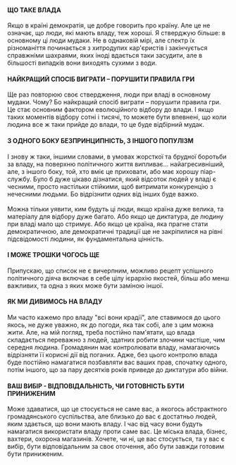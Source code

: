 #### ЩО ТАКЕ ВЛАДА

Якщо в країні демократія, це добре говорить про країну. Але це не означає, що люди, які мають владу, теж хороші. Я стверджую більше: в основному ці люди мудаки. Не в однаковій мірі, але спектр їх різноманіття починається з хитродупих кар'єристів і закінчується справжніми шахраями, яких іноді вдається таки засудити, але в більшості випадків вони виходять сухими з води.

#### НАЙКРАЩИЙ СПОСІБ ВИГРАТИ – ПОРУШИТИ ПРАВИЛА ГРИ

Ще раз повторюю своє ствердження, люди при владі в основному мудаки. Чому? Бо найкращий спосіб виграти – порушити правила гри. Це стає основним фактором еволюційного відбору до влади. І якщо таких моментів відбору сотні і тисячі, то можете бути впевнені, що коли людина все ж таки прийде до влади, то це буде відбірний мудак.

#### З ОДНОГО БОКУ БЕЗПРИНЦИПНІСТЬ, З ІНШОГО ПОПУЛІЗМ

І знову ж таки, іншими словами, в умовах жорсткої та брудної боротьби за владу, на поверхню політичного життя випливає... найагресивніший, але, з іншого боку, той, хто вміє це приховати, або має хорошу піар-службу. Було б дуже цікаво дізнатися, який відсоток людей у владі є чесними, просто настільки стійкими, щоб витримати конкуренцію з нечесними людьми. Бо відрізнити одних від інших буде важко.<br><br>
Можна тільки уявити, ким будуть ці люди, якщо країна дуже велика, та матеріалу для відбору дуже багато. Або якщо це диктатура, де людину при владі мало що стримує. Або якщо це країна, яка прагне стати демократичною, але демократичні традиції ще не закріпилися на рівні підсвідомості людини, як фундаментальна цінність.

#### І МОЖЕ ТРОШКИ ЧОГОСЬ ЩЕ

Припускаю, що список не є вичерпним, можливо рецепт успішного політичного діяча включає в себе цілу ієрархію якостей, більш або менш важливих, та одна з яких може бути заміною іншої.

#### ЯК МИ ДИВИМОСЬ НА ВЛАДУ

Ми часто кажемо про владу "всі вони крадії", але ставимося до цього якось, не дуже уважно, як до погоди, яка так собі, але з цим можна жити. Але, на мій погляд, треба постійно пам'ятати, що влада складається переважно з людей, здатних робити злочини частіше, чим середня людина. Громадянин має контролювати владу, намагаючись відрізняти її корисні дії від поганих. Адже, без цього контролю влада буде постійно намагатися позбавляти вас ваших прав, спочатку одного, потім іншого, що за пару десятків років приведе до диктатури або війни.

#### ВАШ ВИБІР - ВІДПОВІДАЛЬНІСТЬ, ЧИ ГОТОВНІСТЬ БУТИ ПРИНИЖЕНИМ

Може здаватися, що це стосується не саме вас, а якогось абстрактного громадянського суспільства, але близько до вас є достатньо людей, яким здається, що вони мають владу. І час від часу вони будуть намагатися використати владу проти саме вас. Це міська влада, бізнес, вахтери, охорона магазинів. Хочете, чи ні, це вас стосується, та у вас є вибір, бути відповідальним за своє оточення, або бути завжди готовим бути приниженим.

